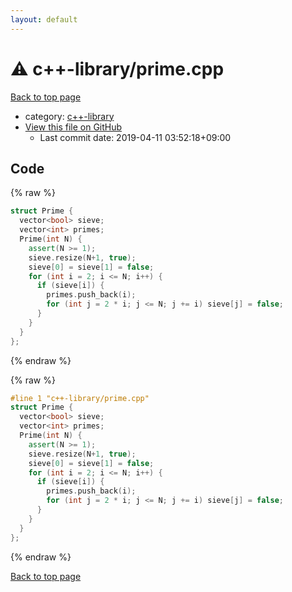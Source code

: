 ```yaml
---
layout: default
---
```


<!-- mathjax config similar to math.stackexchange -->
<script type="text/javascript" async
  src="https://cdnjs.cloudflare.com/ajax/libs/mathjax/2.7.5/MathJax.js?config=TeX-MML-AM_CHTML">
</script>
<script type="text/x-mathjax-config">
  MathJax.Hub.Config({
    TeX: { equationNumbers: { autoNumber: "AMS" }},
    tex2jax: {
      inlineMath: [ ['$','$'] ],
      processEscapes: true
    },
    "HTML-CSS": { matchFontHeight: false },
    displayAlign: "left",
    displayIndent: "2em"
  });
</script>

<script type="text/javascript" src="https://cdnjs.cloudflare.com/ajax/libs/jquery/3.4.1/jquery.min.js"></script>
<script src="https://cdn.jsdelivr.net/npm/jquery-balloon-js@1.1.2/jquery.balloon.min.js" integrity="sha256-ZEYs9VrgAeNuPvs15E39OsyOJaIkXEEt10fzxJ20+2I=" crossorigin="anonymous"></script>
<script type="text/javascript" src="../../assets/js/copy-button.js"></script>
<link rel="stylesheet" href="../../assets/css/copy-button.css" />


# :warning: c++-library/prime.cpp

<a href="../../index.html">Back to top page</a>

* category: <a href="../../index.html#97d0d85922e0aae2441e69f2870930aa">c++-library</a>
* <a href="{{ site.github.repository_url }}/blob/master/c++-library/prime.cpp">View this file on GitHub</a>
    - Last commit date: 2019-04-11 03:52:18+09:00




## Code

<a id="unbundled"></a>
{% raw %}
```cpp
struct Prime {
  vector<bool> sieve;
  vector<int> primes;
  Prime(int N) {
    assert(N >= 1);
    sieve.resize(N+1, true);
    sieve[0] = sieve[1] = false;
    for (int i = 2; i <= N; i++) {
      if (sieve[i]) {
        primes.push_back(i);
        for (int j = 2 * i; j <= N; j += i) sieve[j] = false;
      }
    }
  }
};

```
{% endraw %}

<a id="bundled"></a>
{% raw %}
```cpp
#line 1 "c++-library/prime.cpp"
struct Prime {
  vector<bool> sieve;
  vector<int> primes;
  Prime(int N) {
    assert(N >= 1);
    sieve.resize(N+1, true);
    sieve[0] = sieve[1] = false;
    for (int i = 2; i <= N; i++) {
      if (sieve[i]) {
        primes.push_back(i);
        for (int j = 2 * i; j <= N; j += i) sieve[j] = false;
      }
    }
  }
};

```
{% endraw %}

<a href="../../index.html">Back to top page</a>

